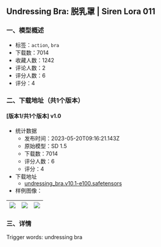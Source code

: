 ## Undressing Bra: 脱乳罩 | Siren Lora 011
### 一、模型概述

- 标签：`action`, `bra`
- 下载数：7014
- 收藏人数：1242
- 评论人数：2
- 评分人数：6
- 评分：4

### 二、下载地址（共1个版本）

#### [版本1/共1个版本] v1.0

- 统计数据
  - 发布时间：2023-05-20T09:16:21.143Z
  - 原始模型：SD 1.5
  - 下载数：7014
  - 评分人数：6
  - 评分：4
- 下载地址
  - [undressing_bra.v10.1-e100.safetensors](https://civitai.com/api/download/models/75763)
- 样例图像：

| <img src="https://image.civitai.com/xG1nkqKTMzGDvpLrqFT7WA/ec98bdc6-b8d6-4f3c-87b5-a32dce0e8423/width=450/847673.jpeg" /> | <img src="https://image.civitai.com/xG1nkqKTMzGDvpLrqFT7WA/704f5253-6acc-4fce-9b91-3813bd89ed78/width=450/847667.jpeg" /> | <img src="https://image.civitai.com/xG1nkqKTMzGDvpLrqFT7WA/c84f3147-dd98-420a-9998-a6dc35488fc8/width=450/847670.jpeg" /> |
| ---- | ---- | ---- |


### 三、详情
<p>Trigger words: undressing bra</p><p></p><p></p>